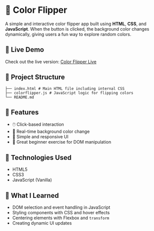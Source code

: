 # 🎨 Color Flipper
A simple and interactive color flipper app built using **HTML**, **CSS**, and **JavaScript**. When the button is clicked, the background color changes dynamically, giving users a fun way to explore random colors.

## 🚀 Live Demo
Check out the live version: [Color Flipper Live](https://color-flipper-snowy.vercel.app/)

## 📁 Project Structure
```
├── index.html # Main HTML file including internal CSS
├── colorflipper.js # JavaScript logic for flipping colors
└── README.md
```

## 📸 Features
- 🖱️ Click-based interaction
- 🎨 Real-time background color change
- 🧭 Simple and responsive UI
- 🧪 Great beginner exercise for DOM manipulation

## 🔧 Technologies Used
- HTML5
- CSS3
- JavaScript (Vanilla)

## 📌 What I Learned

- DOM selection and event handling in JavaScript
- Styling components with CSS and hover effects
- Centering elements with Flexbox and `transform`
- Creating dynamic UI updates
